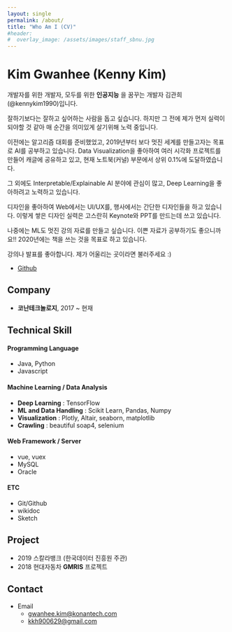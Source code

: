 ```yaml
---
layout: single
permalink: /about/
title: "Who Am I (CV)"
#header:
#  overlay_image: /assets/images/staff_sbnu.jpg
---
```


# Kim Gwanhee (Kenny Kim)
개발자를 위한 개발자, 모두를 위한 **인공지능** 을 꿈꾸는 개발자 김관희(@kennykim1990)입니다.

잘하기보다는 잘하고 싶어하는 사람을 돕고 싶습니다.
하지만 그 전에 제가 먼저 실력이 되야할 것 같아 매 순간을 의미있게 살기위해 노력 중입니다.

이전에는 알고리즘 대회를 준비했었고, 2019년부터 보다 멋진 세계를 만들고자는 목표로 AI를 공부하고 있습니다.
Data Visualization을 좋아하여 여러 시각화 프로젝트를 만들어 캐글에 공유하고 있고, 현재 노트북(커널) 부문에서 상위 0.1%에 도달하였습니다.

그 외에도 Interpretable/Explainable AI 분야에 관심이 많고, Deep Learning을 좋아하려고 노력하고 있습니다.

디자인을 좋아하여 Web에서는 UI/UX를, 행사에서는 간단한 디자인들을 하고 있습니다. 이렇게 쌓은 디자인 실력은 고스란히 Keynote와 PPT를 만드는데 쓰고 있습니다.

나중에는 ML도 멋진 강의 자료를 만들고 싶습니다. 이쁜 자료가 공부하기도 좋으니까요!! 2020년에는 책을 쓰는 것을 목표로 하고 있습니다.

강의나 발표를 좋아합니다. 제가 어울리는 곳이라면 불러주세요 :)

- [Github](https://github.com/kennykim1990)

## Company

- **코난테크놀로지**, 2017 ~ 현재

## Technical Skill

#### Programming Language

- Java, Python
- Javascript

#### Machine Learning / Data Analysis

- **Deep Learning** : TensorFlow
- **ML and Data Handling** : Scikit Learn, Pandas, Numpy
- **Visualization** : Plotly, Altair, seaborn, matplotlib
- **Crawling** : beautiful soap4, selenium

#### Web Framework / Server

- vue, vuex
- MySQL
- Oracle

#### ETC

- Git/Github
- wikidoc
- Sketch

## Project

- 2019 스칼라뱅크 (한국데이터 진흥원 주관)
- 2018 현대자동차 **GMRIS** 프로젝트


## Contact

- Email
  - gwanhee.kim@konantech.com
  - kkh900629@gmail.com